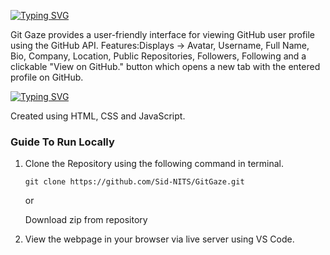 [![Typing SVG](https://readme-typing-svg.demolab.com?font=Fira+Code&size=30&duration=7000&pause=10&color=F72525&random=false&width=435&lines=Git+Gaze)](https://git.io/typing-svg)

Git Gaze provides a user-friendly interface for viewing GitHub user profile using the GitHub API.
Features:Displays -> Avatar, Username, Full Name, Bio, Company, Location, Public Repositories, Followers, Following and a clickable "View on GitHub." button which opens a new tab with the entered profile on GitHub.

[![Typing SVG](https://readme-typing-svg.demolab.com?font=Fira+Code&duration=7000&pause=10&color=4FF7B0&center=true&random=false&width=435&lines=GitHub+Profile+Viewer)](https://git.io/typing-svg)

Created using HTML, CSS and JavaScript.

### Guide To Run Locally

1. Clone the Repository using the following command in terminal.

   ```
   git clone https://github.com/Sid-NITS/GitGaze.git
   ```
   or

    Download zip from repository

2. View the webpage in your browser via live server using VS Code.
